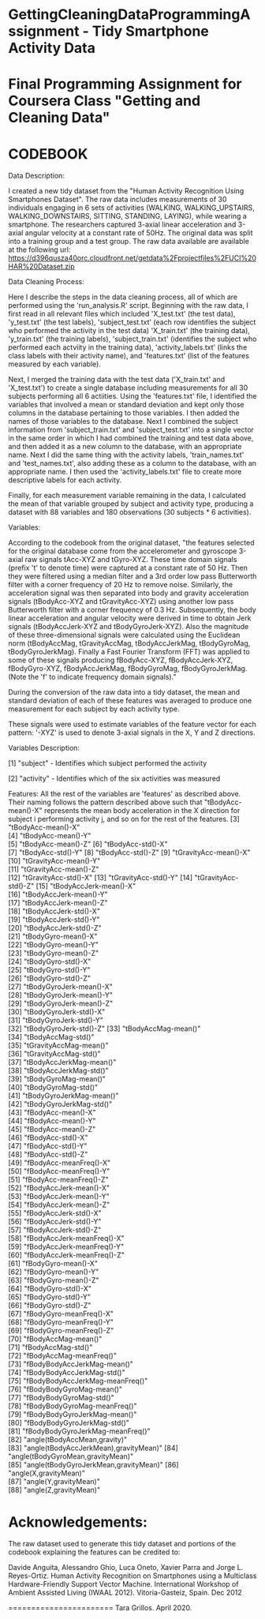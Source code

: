 # GettingCleaningDataProgrammingAssignment - Tidy Smartphone Activity Data
# Final Programming Assignment for Coursera Class "Getting and Cleaning Data"

# CODEBOOK

Data Description:

I created a new tidy dataset from the "Human Activity Recognition Using Smartphones Dataset". The raw data includes measurements of 30 individuals engaging in 6 sets of activities (WALKING, WALKING_UPSTAIRS, WALKING_DOWNSTAIRS, SITTING, STANDING, LAYING), while wearing a smartphone. The researchers captured 3-axial linear acceleration and 3-axial angular velocity at a constant rate of 50Hz. The original data was split into a training group and a test group. The raw data available are available at the following url: https://d396qusza40orc.cloudfront.net/getdata%2Fprojectfiles%2FUCI%20HAR%20Dataset.zip


Data Cleaning Process:

Here I describe the steps in the data cleaning process, all of which are performed using the 'run_analysis.R' script. Beginning with the raw data, I first read in all relevant files which included 'X_test.txt' (the test data), 'y_test.txt' (the test labels), 'subject_test.txt' (each row identifies the subject who performed the activity in the test data) 'X_train.txt' (the training data), 'y_train.txt' (the training labels), 'subject_train.txt' (identifies the subject who performed each actviity in the training data), 'activity_labels.txt' (links the class labels with their activity name), and 'features.txt' (list of the features measured by each variable).

Next, I merged the training data with the test data ('X_train.txt' and 'X_test.txt') to create a single database including measurements for all 30 subjects performing all 6 actiities. Using the 'features.txt' file, I identified the variables that involved a mean or standard deviation and kept only those columns in the database pertaining to those variables. I then added the names of those variables to the database. Next I combined the subject information from 'subject_train.txt' and 'subject_test.txt' into a single vector in the same order in which I had combined the training and test data above, and then added it as a new column to the database, with an appropriate name. Next I did the same thing with the activity labels, 'train_names.txt' and 'test_names.txt', also adding these as a column to the database, with an appropriate name. I then used the 'activity_labels.txt' file to create more descriptive labels for each activity.

Finally, for each measurement variable remaining in the data, I calculated the mean of that variable grouped by subject and activity type, producing a dataset with 88 variables and 180 observations (30 subjects * 6 activities). 


Variables:

According to the codebook from the original dataset, "the features selected for the original database come from the accelerometer and gyroscope 3-axial raw signals tAcc-XYZ and tGyro-XYZ. These time domain signals (prefix 't' to denote time) were captured at a constant rate of 50 Hz. Then they were filtered using a median filter and a 3rd order low pass Butterworth filter with a corner frequency of 20 Hz to remove noise. Similarly, the acceleration signal was then separated into body and gravity acceleration signals (tBodyAcc-XYZ and tGravityAcc-XYZ) using another low pass Butterworth filter with a corner frequency of 0.3 Hz. Subsequently, the body linear acceleration and angular velocity were derived in time to obtain Jerk signals (tBodyAccJerk-XYZ and tBodyGyroJerk-XYZ). Also the magnitude of these three-dimensional signals were calculated using the Euclidean norm (tBodyAccMag, tGravityAccMag, tBodyAccJerkMag, tBodyGyroMag, tBodyGyroJerkMag). Finally a Fast Fourier Transform (FFT) was applied to some of these signals producing fBodyAcc-XYZ, fBodyAccJerk-XYZ, fBodyGyro-XYZ, fBodyAccJerkMag, fBodyGyroMag, fBodyGyroJerkMag. (Note the 'f' to indicate frequency domain signals)."

During the conversion of the raw data into a tidy dataset, the mean and standard deviation of each of these features was averaged to produce one measurement for each subject by each activity type. 

These signals were used to estimate variables of the feature vector for each pattern: '-XYZ' is used to denote 3-axial signals in the X, Y and Z directions.


Variables Description:

 [1] "subject" - Identifies which subject performed the activity

 [2] "activity" - Identifies which of the six activities was measured

Features: All the rest of the variables are 'features' as described above. Their naming follows the pattern described above such that "tBodyAcc-mean()-X" represents the mean body acceleration in the X direction for subject i performing activity j, and so on for the rest of the features.
 [3] "tBodyAcc-mean()-X"   
 [4] "tBodyAcc-mean()-Y"              
 [5] "tBodyAcc-mean()-Z" 
 [6] "tBodyAcc-std()-X"  
 [7] "tBodyAcc-std()-Y" 
 [8] "tBodyAcc-std()-Z" 
 [9] "tGravityAcc-mean()-X"      
[10] "tGravityAcc-mean()-Y"      
[11] "tGravityAcc-mean()-Z"     
[12] "tGravityAcc-std()-X" 
[13] "tGravityAcc-std()-Y" 
[14] "tGravityAcc-std()-Z" 
[15] "tBodyAccJerk-mean()-X"               
[16] "tBodyAccJerk-mean()-Y"               
[17] "tBodyAccJerk-mean()-Z"  
[18] "tBodyAccJerk-std()-X"                
[19] "tBodyAccJerk-std()-Y"                
[20] "tBodyAccJerk-std()-Z"                
[21] "tBodyGyro-mean()-X"                  
[22] "tBodyGyro-mean()-Y"                  
[23] "tBodyGyro-mean()-Z"                  
[24] "tBodyGyro-std()-X"                   
[25] "tBodyGyro-std()-Y"                   
[26] "tBodyGyro-std()-Z"                   
[27] "tBodyGyroJerk-mean()-X"              
[28] "tBodyGyroJerk-mean()-Y"              
[29] "tBodyGyroJerk-mean()-Z"              
[30] "tBodyGyroJerk-std()-X"               
[31] "tBodyGyroJerk-std()-Y"               
[32] "tBodyGyroJerk-std()-Z" 
[33] "tBodyAccMag-mean()"                  
[34] "tBodyAccMag-std()"                   
[35] "tGravityAccMag-mean()"               
[36] "tGravityAccMag-std()"                
[37] "tBodyAccJerkMag-mean()"              
[38] "tBodyAccJerkMag-std()"               
[39] "tBodyGyroMag-mean()"                 
[40] "tBodyGyroMag-std()"                  
[41] "tBodyGyroJerkMag-mean()"             
[42] "tBodyGyroJerkMag-std()"              
[43] "fBodyAcc-mean()-X"                   
[44] "fBodyAcc-mean()-Y"                   
[45] "fBodyAcc-mean()-Z"                   
[46] "fBodyAcc-std()-X"                    
[47] "fBodyAcc-std()-Y"                    
[48] "fBodyAcc-std()-Z"                    
[49] "fBodyAcc-meanFreq()-X"               
[50] "fBodyAcc-meanFreq()-Y"               
[51] "fBodyAcc-meanFreq()-Z"               
[52] "fBodyAccJerk-mean()-X"               
[53] "fBodyAccJerk-mean()-Y"               
[54] "fBodyAccJerk-mean()-Z"               
[55] "fBodyAccJerk-std()-X"                
[56] "fBodyAccJerk-std()-Y"                
[57] "fBodyAccJerk-std()-Z"                
[58] "fBodyAccJerk-meanFreq()-X"           
[59] "fBodyAccJerk-meanFreq()-Y"           
[60] "fBodyAccJerk-meanFreq()-Z"           
[61] "fBodyGyro-mean()-X"                  
[62] "fBodyGyro-mean()-Y"                  
[63] "fBodyGyro-mean()-Z"                  
[64] "fBodyGyro-std()-X"                   
[65] "fBodyGyro-std()-Y"                   
[66] "fBodyGyro-std()-Z"                   
[67] "fBodyGyro-meanFreq()-X"              
[68] "fBodyGyro-meanFreq()-Y"              
[69] "fBodyGyro-meanFreq()-Z"              
[70] "fBodyAccMag-mean()"                  
[71] "fBodyAccMag-std()"                   
[72] "fBodyAccMag-meanFreq()"              
[73] "fBodyBodyAccJerkMag-mean()"          
[74] "fBodyBodyAccJerkMag-std()"           
[75] "fBodyBodyAccJerkMag-meanFreq()"      
[76] "fBodyBodyGyroMag-mean()"             
[77] "fBodyBodyGyroMag-std()"              
[78] "fBodyBodyGyroMag-meanFreq()"         
[79] "fBodyBodyGyroJerkMag-mean()"         
[80] "fBodyBodyGyroJerkMag-std()"          
[81] "fBodyBodyGyroJerkMag-meanFreq()"     
[82] "angle(tBodyAccMean,gravity)"         
[83] "angle(tBodyAccJerkMean),gravityMean)"
[84] "angle(tBodyGyroMean,gravityMean)"    
[85] "angle(tBodyGyroJerkMean,gravityMean)"
[86] "angle(X,gravityMean)"                
[87] "angle(Y,gravityMean)"                
[88] "angle(Z,gravityMean)"



Acknowledgements:
=================
The raw dataset used to generate this tidy dataset and portions of the codebook explaining the features can be credited to: 

Davide Anguita, Alessandro Ghio, Luca Oneto, Xavier Parra and Jorge L. Reyes-Ortiz. Human Activity Recognition on Smartphones using a Multiclass Hardware-Friendly Support Vector Machine. International Workshop of Ambient Assisted Living (IWAAL 2012). Vitoria-Gasteiz, Spain. Dec 2012

=======================
Tara Grillos. April 2020.